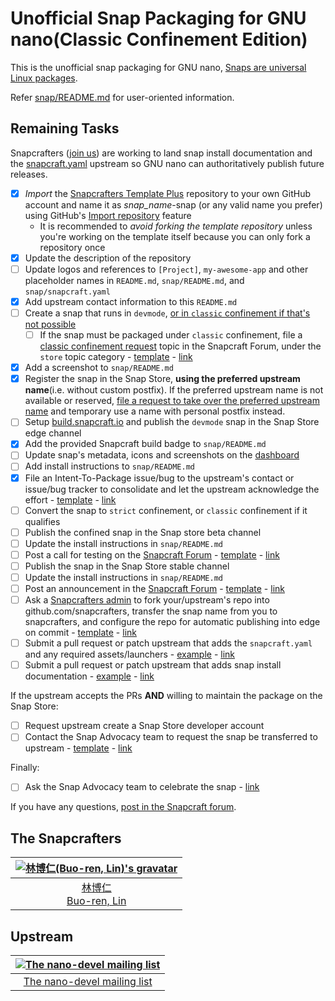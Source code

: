 # Unofficial Snap Packaging for GNU nano(Classic Confinement Edition)
This is the unofficial snap packaging for GNU nano, [Snaps are universal Linux packages](https://snapcraft.io).

Refer [snap/README.md](snap/README.md) for user-oriented information.

## Remaining Tasks
Snapcrafters ([join us](https://forum.snapcraft.io/t/join-snapcrafters/1325)) are working to land snap install documentation and the [snapcraft.yaml](https://github.com/Lin-Buo-Ren/snapcrafters-template-plus/blob/master/snap/snapcraft.yaml) upstream so GNU nano can authoritatively publish future releases.

- [x] *Import* the [Snapcrafters Template Plus](https://github.com/Lin-Buo-Ren/snapcrafters-template-plus) repository to your own GitHub account and name it as _snap_name_-snap (or any valid name you prefer) using GitHub's [Import repository](https://github.com/new/import) feature
  - It is recommended to *avoid forking the template repository* unless you're working on the template itself because you can only fork a repository once
- [x] Update the description of the repository
- [ ] Update logos and references to `[Project]`, `my-awesome-app` and other placeholder names in `README.md`, `snap/README.md`, and `snap/snapcraft.yaml`
- [x] Add upstream contact information to this `README.md`
- [ ] Create a snap that runs in `devmode`, [or in `classic` confinement if that's not possible](https://forum.snapcraft.io/t/subtle-differences-between-devmode-and-classic-confinement-snaps/7267)
    - [ ] If the snap must be packaged under `classic` confinement, file a [classic confinement request](https://forum.snapcraft.io/t/process-for-reviewing-classic-confinement-snaps/1460) topic in the Snapcraft Forum, under the `store` topic category - [template](https://github.com/Lin-Buo-Ren/snapcrafters-template-plus/wiki/Classic-Confinement-Request-Template) - [link]()
- [x] Add a screenshot to `snap/README.md`
- [x] Register the snap in the Snap Store, **using the preferred upstream name**(i.e. without custom postfix).  If the preferred upstream name is not available or reserved, [file a request to take over the preferred upstream name](https://dashboard.snapcraft.io/register-snap) and temporary use a name with personal postfix instead.
- [ ] Setup [build.snapcraft.io](https://build.snapcraft.io) and publish the `devmode` snap in the Snap Store edge channel
- [x] Add the provided Snapcraft build badge to `snap/README.md`
- [ ] Update snap's metadata, icons and screenshots on the [dashboard](https://dashboard.snapcraft.io)
- [ ] Add install instructions to `snap/README.md`
- [x] File an Intent-To-Package issue/bug to the upstream's contact or issue/bug tracker to consolidate and let the upstream acknowledge the effort - [template](https://github.com/Lin-Buo-Ren/snapcrafters-template-plus/wiki/Intent-To-Package-Template) - [link](http://lists.gnu.org/archive/html/nano-devel/2018-12/msg00003.html)
- [ ] Convert the snap to `strict` confinement, or `classic` confinement if it qualifies
- [ ] Publish the confined snap in the Snap store beta channel
- [ ] Update the install instructions in `snap/README.md`
- [ ] Post a call for testing on the [Snapcraft Forum](https://forum.snapcraft.io) - [template](https://github.com/Lin-Buo-Ren/snapcrafters-template-plus/wiki/Call-for-Testing-Template) - [link]()
- [ ] Publish the snap in the Snap Store stable channel
- [ ] Update the install instructions in `snap/README.md`
- [ ] Post an announcement in the [Snapcraft Forum](https://forum.snapcraft.io) - [template](https://github.com/Lin-Buo-Ren/snapcrafters-template-plus/wiki/Release-Announcement-Template) - [link]()
- [ ] Ask a [Snapcrafters admin](https://github.com/orgs/snapcrafters/people?query=%20role%3Aowner) to fork your/upstream's repo into github.com/snapcrafters, transfer the snap name from you to snapcrafters, and configure the repo for automatic publishing into edge on commit - [template](https://github.com/Lin-Buo-Ren/snapcrafters-template-plus/wiki/Ownership-Transfer-Template#transfer-to-the-snapcrafters-organization) - [link]()
- [ ] Submit a pull request or patch upstream that adds the `snapcraft.yaml` and any required assets/launchers - [example](https://github.com/htacg/tidy-html5/pull/749) - [link]()
- [ ] Submit a pull request or patch upstream that adds snap install documentation - [example](https://github.com/htacg/html-tidy.org/pull/11) - [link]()

If the upstream accepts the PRs **AND** willing to maintain the package on the Snap Store:
- [ ] Request upstream create a Snap Store developer account
- [ ] Contact the Snap Advocacy team to request the snap be transferred to upstream - [template](https://github.com/Lin-Buo-Ren/snapcrafters-template-plus/wiki/Ownership-Transfer-Template#transfer-to-upstream) - [link]()

Finally:

* [ ] Ask the Snap Advocacy team to celebrate the snap - [link]()

If you have any questions, [post in the Snapcraft forum](https://forum.snapcraft.io).

<!--
Refer the following page for setting a Gravatar:

    Gravatar - Globally Recognized Avatars
    https://en.gravatar.com/

Refer the following page for how to generate Gravatar image URL:

    Developer Resources - Gravatar - Globally Recognized Avatars
    https://en.gravatar.com/site/implement/

You may generate the unique hash by using the following command in terminal:

    printf username@example.com | tr '[:upper:]' '[:lower:]' | md5sum

-->

## The Snapcrafters
| [![林博仁(Buo-ren, Lin)'s gravatar](http://gravatar.com/avatar/66a5b84972e73e895d5d68d48b1e1e21/?s=128)](https://github.com/Lin-Buo-Ren) |
| :-: |
| [林博仁<br>Buo-ren, Lin](https://github.com/Lin-Buo-Ren) |

## Upstream
| [![The nano-devel mailing list](http://gravatar.com/avatar/bc0bced65e963eb5c3a16cab8b004431?s=128)](https://lists.gnu.org/mailman/listinfo/nano-devel) |
| :-: |
| [The nano-devel mailing list](https://lists.gnu.org/mailman/listinfo/nano-devel) |
